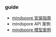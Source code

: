 
### guide
- [mindspore 安装指南](./installation/installation.md)
- mindspore API 案例
- [mindspore 模型案例](./model-examples/README.md)
